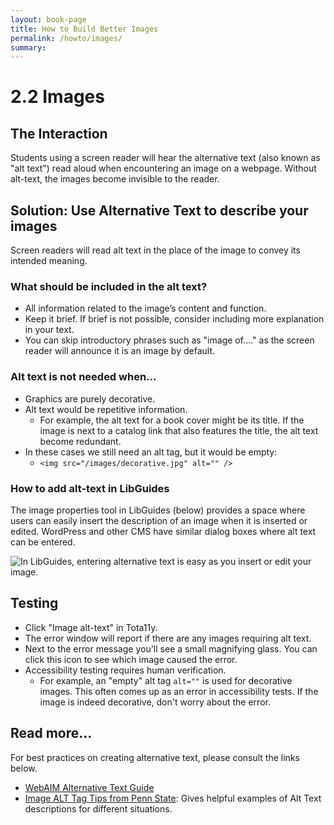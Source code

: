 ```yaml
---
layout: book-page
title: How to Build Better Images
permalink: /howto/images/
summary:
---
```


# 2.2 Images

## The Interaction

Students using a screen reader will hear the alternative text \(also known as "alt text"\) read aloud when encountering an image on a webpage. Without alt-text, the images become invisible to the reader.

## Solution: Use Alternative Text to describe your images

Screen readers will read alt text in the place of the image to convey its intended meaning.

### What should be included in the alt text?

* All information related to the image’s content and function.
* Keep it brief. If brief is not possible, consider including more explanation in your text.
* You can skip introductory phrases such as "image of...." as the screen reader will announce it is an image by default.

### Alt text is not needed when...

* Graphics are purely decorative.
* Alt text would be repetitive information.
  * For example, the alt text for a book cover might be its title. If the image is next to a catalog link that also features the title, the alt text become redundant.
* In these cases we still need an alt tag, but it would be empty:
  * `<img src="/images/decorative.jpg" alt="" />`

### How to add alt-text in LibGuides

The image properties tool in LibGuides \(below\) provides a space where users can easily insert the description of an image when it is inserted or edited. WordPress and other CMS have similar dialog boxes where alt text can be entered.

![In LibGuides, entering alternative text is easy as you insert or edit your image.](../.gitbook/assets/alt-statement.jpg)

## Testing

* Click "Image alt-text" in Tota11y.
* The error window will report if there are any images requiring alt text.
* Next to the error message you'll see a small magnifying glass. You can click this icon to see which image caused the error.
* Accessibility testing requires human verification.
  * For example, an "empty" alt tag `alt=""` is used for decorative images. This often comes up as an error in accessibility tests. If the image is indeed decorative, don't worry about the error.

## Read more...

For best practices on creating alternative text, please consult the links below.

* [WebAIM Alternative Text Guide](http://webaim.org/techniques/alttext/)
* [Image ALT Tag Tips from Penn State](http://accessibility.psu.edu/images): Gives helpful examples of Alt Text descriptions for different situations.
